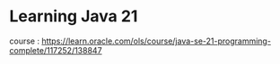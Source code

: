 # Learning Java 21
course : https://learn.oracle.com/ols/course/java-se-21-programming-complete/117252/138847
